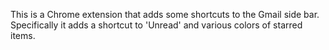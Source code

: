 This is a Chrome extension that adds some shortcuts to the Gmail side bar. Specifically it adds a shortcut to 'Unread' and various colors of starred items.
